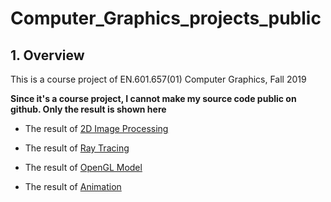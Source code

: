 # Computer_Graphics_projects_public

## 1. Overview
This is a course project of EN.601.657(01) Computer Graphics, Fall 2019

**Since it's a course project, I cannot make my source code public on github. Only the result is shown here**

* The result of [2D Image Processing](htmlpreview.github.io/?https://github.com/panshim/Computer_Graphics_projects_public/blob/main/span20.assignment1/span20.html)

* The result of [Ray Tracing](htmlpreview.github.io/?https://github.com/panshim/Computer_Graphics_projects_public/blob/main/span20.assignment2/span20.html)

* The result of [OpenGL Model](htmlpreview.github.io/?https://github.com/panshim/Computer_Graphics_projects_public/blob/main/span20.assignment3/span20.html)

* The result of [Animation](htmlpreview.github.io/?https://github.com/panshim/Computer_Graphics_projects_public/blob/main/span20.assignment4/span20.html)